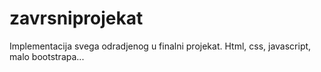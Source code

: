 # zavrsniprojekat
Implementacija svega odradjenog u finalni projekat. Html, css, javascript, malo bootstrapa...
